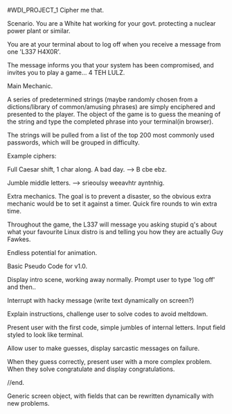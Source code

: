 #WDI_PROJECT_1
Cipher me that.

Scenario.
You are a White hat working for your govt. protecting a nuclear power plant or similar.

You are at your terminal about to log off when you receive a message from one 'L337 H4X0R'.

The message informs you that your system has been compromised, and invites you to play a game... 4 TEH LULZ.

Main Mechanic.

A series of predetermined strings (maybe randomly chosen from a dictions/library of common/amusing phrases) are simply enciphered and presented to the player. The object of the game is to guess the meaning of the string and type the completed phrase into your terminal(in browser).

The strings will be pulled from a list of the top 200 most commonly used passwords, which will be grouped in difficulty.

Example ciphers:

Full Caesar shift, 1 char along.
A bad day.
--> B cbe ebz.

Jumble middle letters.
--> srieoulsy weeavhtr ayntnhig.



Extra mechanics.
The goal is to prevent a disaster, so the obvious extra mechanic would be to set it against a timer. Quick fire rounds to win extra time.

Throughout the game, the L337 will message you asking stupid q's about what your favourite Linux distro is and telling you how they are actually Guy Fawkes.

Endless potential for animation.


Basic Pseudo Code for v1.0.

Display intro scene, working away normally. Prompt user to type 'log off' and then..

Interrupt with hacky message (write text dynamically on screen?)

Explain instructions, challenge user to solve codes to avoid meltdown.

Present user with the first code, simple jumbles of internal letters. Input field styled to look like terminal.

Allow user to make guesses, display sarcastic messages on failure.

When they guess correctly, present user with a more complex problem. When they solve congratulate and display congratulations.

//end.

Generic screen object, with fields that can be rewritten dynamically with new problems.
